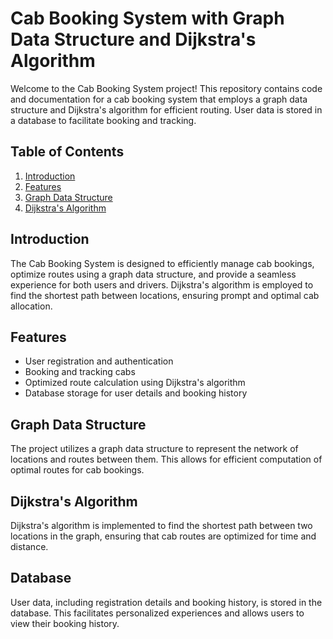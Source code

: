 # Cab Booking System with Graph Data Structure and Dijkstra's Algorithm

Welcome to the Cab Booking System project! This repository contains code and documentation for a cab booking system that employs a graph data structure and Dijkstra's algorithm for efficient routing. User data is stored in a database to facilitate booking and tracking.

## Table of Contents
1. [Introduction](#introduction)
2. [Features](#features)
3. [Graph Data Structure](#graph-data-structure)
4. [Dijkstra's Algorithm](#dijkstras-algorithm)

## Introduction
The Cab Booking System is designed to efficiently manage cab bookings, optimize routes using a graph data structure, and provide a seamless experience for both users and drivers. Dijkstra's algorithm is employed to find the shortest path between locations, ensuring prompt and optimal cab allocation.

## Features
- User registration and authentication
- Booking and tracking cabs
- Optimized route calculation using Dijkstra's algorithm
- Database storage for user details and booking history

## Graph Data Structure
The project utilizes a graph data structure to represent the network of locations and routes between them. This allows for efficient computation of optimal routes for cab bookings.

## Dijkstra's Algorithm
Dijkstra's algorithm is implemented to find the shortest path between two locations in the graph, ensuring that cab routes are optimized for time and distance.

## Database
User data, including registration details and booking history, is stored in the database. This facilitates personalized experiences and allows users to view their booking history.
